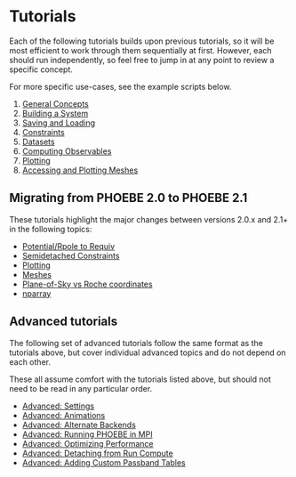 # Tutorials

Each of the following tutorials builds upon previous tutorials, so it will be most efficient to work through them sequentially at first. However, each should run independently, so feel free to jump in at any point to review a specific concept.

For more specific use-cases, see the example scripts below.

1. [General Concepts](tutorials/general_concepts.ipynb)
2. [Building a System](tutorials/building_a_system.ipynb)
3. [Saving and Loading](tutorials/saving_and_loading.ipynb)
4. [Constraints](tutorials/constraints.ipynb)
5. [Datasets](tutorials/datasets.ipynb)
6. [Computing Observables](tutorials/compute.ipynb)
7. [Plotting](tutorials/plotting.ipynb)
8. [Accessing and Plotting Meshes](tutorials/meshes.ipynb)

## Migrating from PHOEBE 2.0 to PHOEBE 2.1

These tutorials highlight the major changes between versions 2.0.x and 2.1+ in the following topics:

* [Potential/Rpole to Requiv](tutorials/20_21_requiv.ipynb)
* [Semidetached Constraints](tutorials/20_21_semidetached.ipynb)
* [Plotting](tutorials/20_21_plotting.ipynb)
* [Meshes](tutorials/20_21_meshes.ipynb)
* [Plane-of-Sky vs Roche coordinates](tutorials/20_21_xyz_uvw.ipynb)
* [nparray](tutorials/20_21_nparray.ipynb)

## Advanced tutorials

The following set of advanced tutorials follow the same format as the tutorials above, but cover individual advanced topics and do not depend on each other.

These all assume comfort with the tutorials listed above, but should not need to be read in any particular order.

* [Advanced: Settings](tutorials/settings.ipynb)
* [Advanced: Animations](tutorials/animations.ipynb)
* [Advanced: Alternate Backends](tutorials/alternate_backends.ipynb)
* [Advanced: Running PHOEBE in MPI](tutorials/mpi.ipynb)
* [Advanced: Optimizing Performance](tutorials/optimizing.ipynb)
* [Advanced: Detaching from Run Compute](tutorials/detach.ipynb)
* [Advanced: Adding Custom Passband Tables](tutorials/passbands.ipynb)
